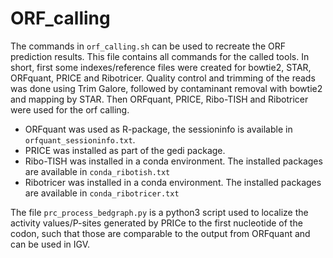 # ORF_calling

The commands in `orf_calling.sh` can be used to recreate the ORF prediction results. This file contains all commands for the called tools. In short, first some indexes/reference files were created for bowtie2, STAR, ORFquant, PRICE and Ribotricer. Quality control and trimming of the reads was done using Trim Galore, followed by contaminant removal with bowtie2 and mapping by STAR. Then ORFquant, PRICE, Ribo-TISH and Ribotricer were used for the orf calling. 
- ORFquant was used as R-package, the sessioninfo is available in `orfquant_sessioninfo.txt`.
- PRICE was installed as part of the gedi package.
- Ribo-TISH was installed in a conda environment. The installed packages are available in `conda_ribotish.txt`
- Ribotricer was installed in a conda environment. The installed packages are available in `conda_ribotricer.txt`

The file `prc_process_bedgraph.py` is a python3 script used to localize the activity values/P-sites generated by PRICe to the first nucleotide of the codon, such that those are comparable to the output from ORFquant and can be used in IGV.